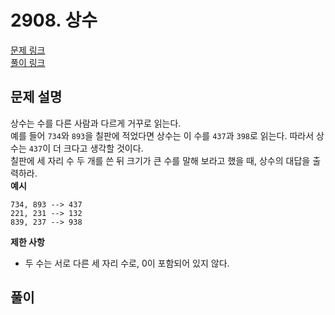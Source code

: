 # 2908. 상수
[문제 링크](https://www.acmicpc.net/problem/2908 )  
[풀이 링크](BOJ2908.java )  

## 문제 설명
상수는 수를 다른 사람과 다르게 거꾸로 읽는다.  
예를 들어 `734`와 `893`을 칠판에 적었다면 상수는 이 수를 `437`과 `398`로 읽는다. 따라서 상수는 `437`이 더 크다고 생각할 것이다.  
칠판에 세 자리 수 두 개를 쓴 뒤 크기가 큰 수를 말해 보라고 했을 때, 상수의 대답을 출력하라.  
**예시**
```
734, 893 --> 437
221, 231 --> 132
839, 237 --> 938
```

**제한 사항**  
* 두 수는 서로 다른 세 자리 수로, 0이 포함되어 있지 않다.  

## 풀이
